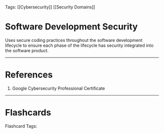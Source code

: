 Tags: [[Cybersecurity]] [[Security Domains]]

# Software Development Security

Uses secure coding practices throughout the software development lifecycle to ensure each phase of the lifecycle has security integrated into the software product.

---

# References

1. Google Cybersecurity Professional Certificate

---

# Flashcards

Flashcard Tags: 